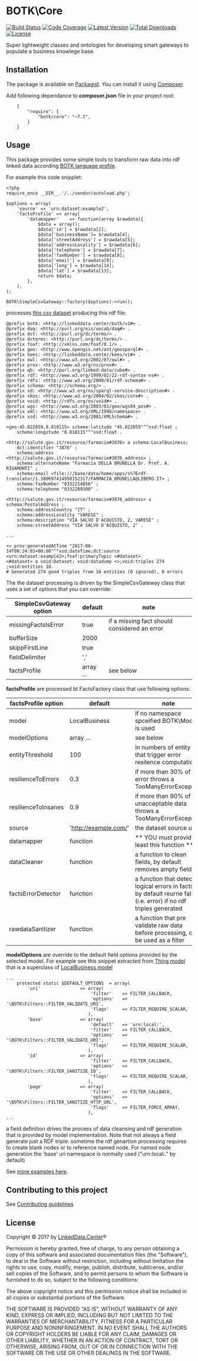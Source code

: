 # BOTK\Core
[![Build Status](https://img.shields.io/travis/linkeddatacenter/BOTK-core.svg?style=flat-square)](http://travis-ci.org/linkeddatacenter/BOTK-core)
[![Code Coverage](https://img.shields.io/scrutinizer/coverage/g/linkeddatacenter/BOTK-core.svg?style=flat-square)](https://scrutinizer-ci.com/g/linkeddatacenter/BOTK-core)
[![Latest Version](https://img.shields.io/packagist/v/botk/core.svg?style=flat-square)](https://packagist.org/packages/botk/core)
[![Total Downloads](https://img.shields.io/packagist/dt/botk/core.svg?style=flat-square)](https://packagist.org/packages/botk/core)
[![License](https://img.shields.io/packagist/l/botk/core.svg?style=flat-square)](https://packagist.org/packages/botk/core)

Super lightweight classes and ontologies for developing smart gateways to populate a business knowlege base.


## Installation

The package is available on [Packagist](https://packagist.org/packages/botk/core).
You can install it using [Composer](http://getcomposer.org).

Add following dependance to **composer.json** file in your project root:

```
    {
        "require": {
            "botk/core": "~7.1",
        }
    }
```

## Usage

This package provides some simple tools to transform  raw data into rdf linked data according [BOTK language profile](vocabularies).

For example this code snipplet:

```
<?php
require_once __DIR__.'/../vendor/autoload.php';

$options = array(
	'source' => 'urn:dataset:example2',
	'factsProfile' => array(
		'datamapper'	=> function(array $rawdata){
			$data = array();
			$data['id'] = $rawdata[2];
			$data['businessName']= $rawdata[4];
			$data['streetAddress'] = $rawdata[5];
			$data['addressLocality'] = $rawdata[6];
			$data['telephone'] = $rawdata[7];
			$data['faxNumber'] = $rawdata[8];
			$data['email'] = $rawdata[9];
			$data['long'] = $rawdata[14];			
			$data['lat'] = $rawdata[13];	
			return $data;
		},
	),
);

BOTK\SimpleCsvGateway::factory($options)->run();
```

processes [this csv dataset](examples/input/sample2.csv) producing  this rdf file:

```
@prefix botk: <http://linkeddata.center/botk/v1#> .
@prefix daq: <http://purl.org/eis/vocab/daq#> .
@prefix dct: <http://purl.org/dc/terms/> .
@prefix dcterms: <http://purl.org/dc/terms/> .
@prefix foaf: <http://xmlns.com/foaf/0.1/> .
@prefix geo: <http://www.opengis.net/ont/geosparql#> .
@prefix kees: <http://linkeddata.center/kees/v1#> .
@prefix owl: <http://www.w3.org/2002/07/owl#> .
@prefix prov: <http://www.w3.org/ns/prov#> .
@prefix qb: <http://purl.org/linked-data/cube#> .
@prefix rdf: <http://www.w3.org/1999/02/22-rdf-syntax-ns#> .
@prefix rdfs: <http://www.w3.org/2000/01/rdf-schema#> .
@prefix schema: <http://schema.org/> .
@prefix sd: <http://www.w3.org/ns/sparql-service-description#> .
@prefix skos: <http://www.w3.org/2004/02/skos/core#> .
@prefix void: <http://rdfs.org/ns/void#> .
@prefix wgs: <http://www.w3.org/2003/01/geo/wgs84_pos#> .
@prefix xml: <http://www.w3.org/XML/1998/namespace> .
@prefix xsd: <http://www.w3.org/2001/XMLSchema#> .

<geo:45.822059,8.818115> schema:latitude "45.822059"^^xsd:float ;
    schema:longitude "8.818115"^^xsd:float .

<http://salute.gov.it/resource/farmacie#3876> a schema:LocalBusiness;
    dct:identifier "3876" ;
    schema:address <http://salute.gov.it/resource/farmacie#3876_address> ;
    schema:alternateName "Farmacia DELLA BRUNELLA Dr. Prof. A. RIGAMONTI" ;
    schema:email <file:///base/data/home/apps/s%7Erdf-translator/1.380697414950152317/FARMACIA_BRUNELLA@LIBERO.IT> ;
    schema:faxNumber "0332214856" ;
    schema:telephone "0332289300" .

<http://salute.gov.it/resource/farmacie#3876_address> a schema:PostalAddress ;
    schema:addressCountry "IT" ;
    schema:addressLocality "VARESE" ;
    schema:description "VIA SALVO D'ACQUISTO, 2, VARESE" ;
    schema:streetAddress "VIA SALVO D'ACQUISTO, 2" .

...

<> prov:generatedAtTime "2017-08-14T08:24:03+00:00"^^xsd:dateTime;dct:source <urn:dataset:example2>;foaf:primaryTopic <#dataset>.
<#dataset> a void:Dataset; void:datadump <>;void:triples 274 ;void:entities 18.
# Generated 274 good triples from 18 entities (0 ignored), 0 errors

```

The the dataset processing is driven by the SimpleCsvGateway class that uses a set of options that you can override:

| SimpleCsvGateway option | default | note |
|--------|---------|------|
| missingFactsIsError | true | if a missing fact should considered an error
| bufferSize | 2000 | |
| skippFirstLine | true | |
| fieldDelimiter | ',' | |
| factsProfile | array ...| see below |


**factsProfile** are processed bt FactsFactory class that use following options:

| factsProfile option | default | note |
|--------|---------|------|
| model | LocalBusiness | if no namespace spceified BOTK\Model is used |
| modelOptions | array ...| see below |
| entityThreshold | 100 | in numbers of entity that trigger error resilence computation |
| resilienceToErrors | 0.3 | if more than 30% of error throws a TooManyErrorException |
| resilienceToInsanes | 0.9 | if more than 90% of unacceptable data throws a TooManyErrorException |
| source | 'http://example.com/' | the dataset source url |
| datamapper | function | ** YOU must provide at least this function ** |
| dataCleaner | function |  a function to clean fields, by default removes ampty fields |
| factsErrorDetector | function |  a function that detects logical errors in facts, by default reurne false (i.e. error) if no rdf triples generated |
| rawdataSanitizer |  function | a function that pre validate raw data before processing, can be used as a filter |


**modelOptions** are override to the default field options provided by the selected model. 
For example see this snippet extracted from [Thing model](src\Model\Thing.php) that is a superclass of [LocalBusiness model](src\Model\LocalBusiness.php)

```
...
	protected static $DEFAULT_OPTIONS  = array(
		'uri'				=> array(
								'filter'    => FILTER_CALLBACK,
		                        'options' 	=> '\BOTK\Filters::FILTER_VALIDATE_URI',
                            	'flags'  	=> FILTER_REQUIRE_SCALAR,
			                   ),
		'base'				=> array(
								'default'	=> 'urn:local:',
								'filter'    => FILTER_CALLBACK,
		                        'options' 	=> '\BOTK\Filters::FILTER_VALIDATE_URI',
                            	'flags'  	=> FILTER_REQUIRE_SCALAR,
			                   ),
		'id'				=> array(
								'filter'    => FILTER_CALLBACK,
		                        'options' 	=> '\BOTK\Filters::FILTER_SANITIZE_ID',
                            	'flags'  	=> FILTER_REQUIRE_SCALAR,
			                   ),
		'page'				=> array(	
								'filter'    => FILTER_CALLBACK,
		                        'options' 	=> '\BOTK\Filters::FILTER_SANITIZE_HTTP_URL',
                            	'flags'  	=> FILTER_FORCE_ARRAY,
			                   ),
...
```

a field definition drives the process of data cleansing and rdf generation that is provided by model implementation.
Note that not always a field  generate just a RDF triple: sometime the rdf genartion processing requires to create blank nodes or to reference named node.
For named node generation the 'base' uri namespace is normally used ("urn:local:." by default)

See [more examples here](examples).

## Contributing to this project

See [Contributing guidelines](CONTRIBUTING.md)

## License

Copyright © 2017 by [LinkedData.Center](http://LinkedData.Center/)®

Permission is hereby granted, free of charge, to any person obtaining a copy
of this software and associated documentation files (the "Software"), to deal
in the Software without restriction, including without limitation the rights
to use, copy, modify, merge, publish, distribute, sublicense, and/or sell
copies of the Software, and to permit persons to whom the Software is
furnished to do so, subject to the following conditions:

The above copyright notice and this permission notice shall be included in all
copies or substantial portions of the Software.

THE SOFTWARE IS PROVIDED "AS IS", WITHOUT WARRANTY OF ANY KIND, EXPRESS OR
IMPLIED, INCLUDING BUT NOT LIMITED TO THE WARRANTIES OF MERCHANTABILITY,
FITNESS FOR A PARTICULAR PURPOSE AND NONINFRINGEMENT. IN NO EVENT SHALL THE
AUTHORS OR COPYRIGHT HOLDERS BE LIABLE FOR ANY CLAIM, DAMAGES OR OTHER
LIABILITY, WHETHER IN AN ACTION OF CONTRACT, TORT OR OTHERWISE, ARISING FROM,
OUT OF OR IN CONNECTION WITH THE SOFTWARE OR THE USE OR OTHER DEALINGS IN THE
SOFTWARE.
